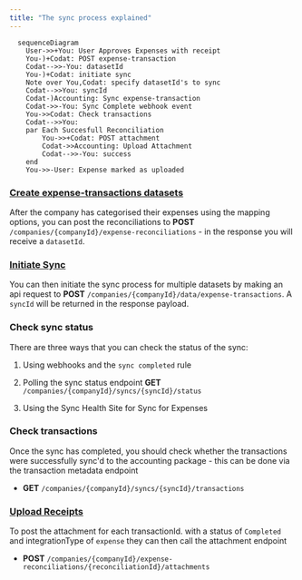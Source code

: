 ```yaml
---
title: "The sync process explained"
---
```


``` mermaid
  sequenceDiagram
    User->>+You: User Approves Expenses with receipt
    You-)+Codat: POST expense-transaction
    Codat-->>-You: datasetId
    You-)+Codat: initiate sync
    Note over You,Codat: specify datasetId's to sync
    Codat-->>You: syncId
    Codat-)Accounting: Sync expense-transaction
    Codat->>-You: Sync Complete webhook event
    You->>Codat: Check transactions
    Codat-->>You: 
    par Each Succesfull Reconciliation
        You->>+Codat: POST attachment
        Codat->>Accounting: Upload Attachment
        Codat-->>-You: success
    end
    You->>-User: Expense marked as uploaded
```

### [Create expense-transactions datasets](expense-transactions)

After the company has categorised their expenses using the mapping options, you can post the reconciliations to **POST** `/companies/{companyId}/expense-reconciliations` - in the response you will receive a `datasetId`.

### [Initiate Sync](syncing-expenses)

You can then initiate the sync process for multiple datasets by making an api request to **POST** `/companies/{companyId}/data/expense-transactions`. A `syncId` will be returned in the response payload.

### Check sync status

There are three ways that you can check the status of the sync:

1.  Using webhooks and the `sync completed` rule

2.  Polling the sync status endpoint **GET** `/companies/{companyId}/syncs/{syncId}/status`

3.  Using the Sync Health Site for Sync for Expenses

### Check transactions

Once the sync has completed, you should check whether the transactions were successfully sync'd to the accounting package - this can be done via the transaction metadata endpoint

- **GET** `/companies/{companyId}/syncs/{syncId}/transactions`

### [Upload Receipts](uploading-receipts)

To post the attachment for each transactionId. with a status of `Completed` and integrationType of `expense` they can then call the attachment endpoint

- **POST** `/companies/{companyId}/expense-reconciliations/{reconciliationId}/attachments`
